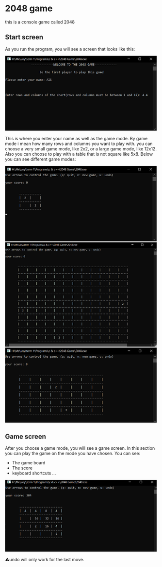 # 2048 game
 this is a console game called 2048

## Start screen
As you run the program, you will see a screen that looks like this:

<img src=".\screenshot\1 start screen.png" width="500" higth="500" style="margin-left:auto; margin-right:auto">

This is where you enter your name as well as the game mode. By game mode i mean how many rows and columns you want to play with.
you can choose a very small game mode, like 2x2, or a large game mode, like 12x12. Also you can choose to play with a table that is not square like 5x8.
Below you can see different game modes:

<img src=".\screenshot\2 2-2 table.png" width="500" higth="500" style="margin-left:auto; margin-right:auto">
<img src=".\screenshot\3 12-12 table.png" width="500" higth="500" style="margin-left:auto; margin-right:auto">
<img src=".\screenshot\4 5-8 table.png" width="500" higth="500" style="margin-left:auto; margin-right:auto">

## Game screen
After you choose a game mode, you will see a game screen. In this section you can play the game on the mode you have chosen. 
You can see:
* The game board
* The score
* keyboard shortcuts ...

<img src=".\screenshot\5 game screen.png" width="500" higth="500" style="margin-left:auto; margin-right:auto">

:warning:undo will only work for the last move.

